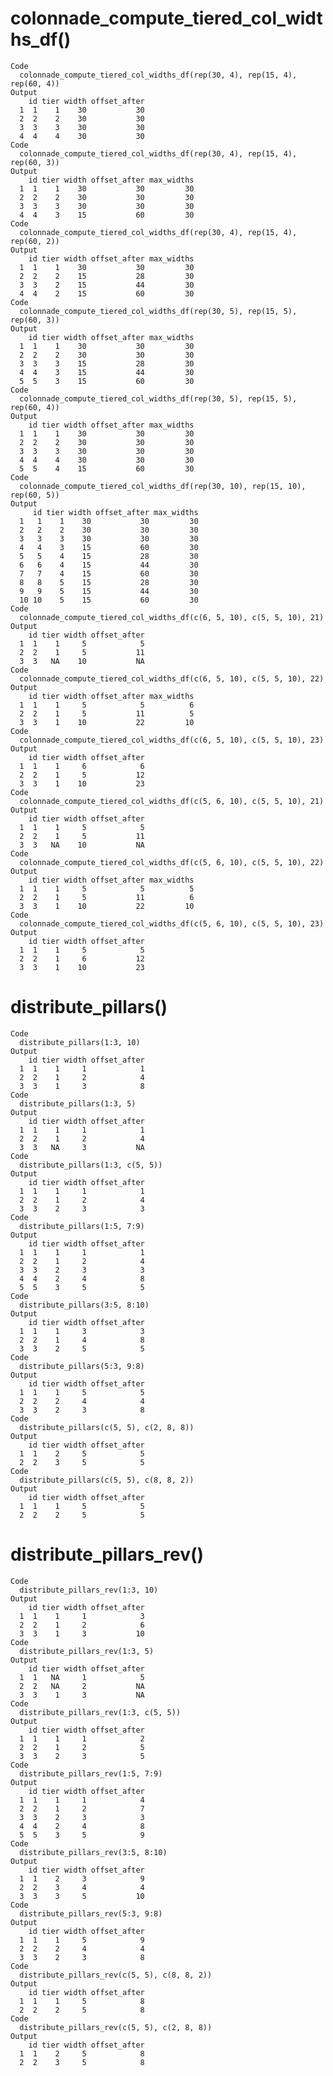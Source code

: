 # colonnade_compute_tiered_col_widths_df()

    Code
      colonnade_compute_tiered_col_widths_df(rep(30, 4), rep(15, 4), rep(60, 4))
    Output
        id tier width offset_after
      1  1    1    30           30
      2  2    2    30           30
      3  3    3    30           30
      4  4    4    30           30
    Code
      colonnade_compute_tiered_col_widths_df(rep(30, 4), rep(15, 4), rep(60, 3))
    Output
        id tier width offset_after max_widths
      1  1    1    30           30         30
      2  2    2    30           30         30
      3  3    3    30           30         30
      4  4    3    15           60         30
    Code
      colonnade_compute_tiered_col_widths_df(rep(30, 4), rep(15, 4), rep(60, 2))
    Output
        id tier width offset_after max_widths
      1  1    1    30           30         30
      2  2    2    15           28         30
      3  3    2    15           44         30
      4  4    2    15           60         30
    Code
      colonnade_compute_tiered_col_widths_df(rep(30, 5), rep(15, 5), rep(60, 3))
    Output
        id tier width offset_after max_widths
      1  1    1    30           30         30
      2  2    2    30           30         30
      3  3    3    15           28         30
      4  4    3    15           44         30
      5  5    3    15           60         30
    Code
      colonnade_compute_tiered_col_widths_df(rep(30, 5), rep(15, 5), rep(60, 4))
    Output
        id tier width offset_after max_widths
      1  1    1    30           30         30
      2  2    2    30           30         30
      3  3    3    30           30         30
      4  4    4    30           30         30
      5  5    4    15           60         30
    Code
      colonnade_compute_tiered_col_widths_df(rep(30, 10), rep(15, 10), rep(60, 5))
    Output
         id tier width offset_after max_widths
      1   1    1    30           30         30
      2   2    2    30           30         30
      3   3    3    30           30         30
      4   4    3    15           60         30
      5   5    4    15           28         30
      6   6    4    15           44         30
      7   7    4    15           60         30
      8   8    5    15           28         30
      9   9    5    15           44         30
      10 10    5    15           60         30
    Code
      colonnade_compute_tiered_col_widths_df(c(6, 5, 10), c(5, 5, 10), 21)
    Output
        id tier width offset_after
      1  1    1     5            5
      2  2    1     5           11
      3  3   NA    10           NA
    Code
      colonnade_compute_tiered_col_widths_df(c(6, 5, 10), c(5, 5, 10), 22)
    Output
        id tier width offset_after max_widths
      1  1    1     5            5          6
      2  2    1     5           11          5
      3  3    1    10           22         10
    Code
      colonnade_compute_tiered_col_widths_df(c(6, 5, 10), c(5, 5, 10), 23)
    Output
        id tier width offset_after
      1  1    1     6            6
      2  2    1     5           12
      3  3    1    10           23
    Code
      colonnade_compute_tiered_col_widths_df(c(5, 6, 10), c(5, 5, 10), 21)
    Output
        id tier width offset_after
      1  1    1     5            5
      2  2    1     5           11
      3  3   NA    10           NA
    Code
      colonnade_compute_tiered_col_widths_df(c(5, 6, 10), c(5, 5, 10), 22)
    Output
        id tier width offset_after max_widths
      1  1    1     5            5          5
      2  2    1     5           11          6
      3  3    1    10           22         10
    Code
      colonnade_compute_tiered_col_widths_df(c(5, 6, 10), c(5, 5, 10), 23)
    Output
        id tier width offset_after
      1  1    1     5            5
      2  2    1     6           12
      3  3    1    10           23

# distribute_pillars()

    Code
      distribute_pillars(1:3, 10)
    Output
        id tier width offset_after
      1  1    1     1            1
      2  2    1     2            4
      3  3    1     3            8
    Code
      distribute_pillars(1:3, 5)
    Output
        id tier width offset_after
      1  1    1     1            1
      2  2    1     2            4
      3  3   NA     3           NA
    Code
      distribute_pillars(1:3, c(5, 5))
    Output
        id tier width offset_after
      1  1    1     1            1
      2  2    1     2            4
      3  3    2     3            3
    Code
      distribute_pillars(1:5, 7:9)
    Output
        id tier width offset_after
      1  1    1     1            1
      2  2    1     2            4
      3  3    2     3            3
      4  4    2     4            8
      5  5    3     5            5
    Code
      distribute_pillars(3:5, 8:10)
    Output
        id tier width offset_after
      1  1    1     3            3
      2  2    1     4            8
      3  3    2     5            5
    Code
      distribute_pillars(5:3, 9:8)
    Output
        id tier width offset_after
      1  1    1     5            5
      2  2    2     4            4
      3  3    2     3            8
    Code
      distribute_pillars(c(5, 5), c(2, 8, 8))
    Output
        id tier width offset_after
      1  1    2     5            5
      2  2    3     5            5
    Code
      distribute_pillars(c(5, 5), c(8, 8, 2))
    Output
        id tier width offset_after
      1  1    1     5            5
      2  2    2     5            5

# distribute_pillars_rev()

    Code
      distribute_pillars_rev(1:3, 10)
    Output
        id tier width offset_after
      1  1    1     1            3
      2  2    1     2            6
      3  3    1     3           10
    Code
      distribute_pillars_rev(1:3, 5)
    Output
        id tier width offset_after
      1  1   NA     1            5
      2  2   NA     2           NA
      3  3    1     3           NA
    Code
      distribute_pillars_rev(1:3, c(5, 5))
    Output
        id tier width offset_after
      1  1    1     1            2
      2  2    1     2            5
      3  3    2     3            5
    Code
      distribute_pillars_rev(1:5, 7:9)
    Output
        id tier width offset_after
      1  1    1     1            4
      2  2    1     2            7
      3  3    2     3            3
      4  4    2     4            8
      5  5    3     5            9
    Code
      distribute_pillars_rev(3:5, 8:10)
    Output
        id tier width offset_after
      1  1    2     3            9
      2  2    3     4            4
      3  3    3     5           10
    Code
      distribute_pillars_rev(5:3, 9:8)
    Output
        id tier width offset_after
      1  1    1     5            9
      2  2    2     4            4
      3  3    2     3            8
    Code
      distribute_pillars_rev(c(5, 5), c(8, 8, 2))
    Output
        id tier width offset_after
      1  1    1     5            8
      2  2    2     5            8
    Code
      distribute_pillars_rev(c(5, 5), c(2, 8, 8))
    Output
        id tier width offset_after
      1  1    2     5            8
      2  2    3     5            8

